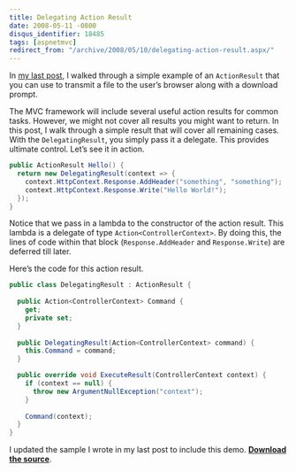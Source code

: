 ```yaml
---
title: Delegating Action Result
date: 2008-05-11 -0800
disqus_identifier: 18485
tags: [aspnetmvc]
redirect_from: "/archive/2008/05/10/delegating-action-result.aspx/"
---
```


In [my last
post](https://haacked.com/archive/2008/05/10/writing-a-custom-file-download-action-result-for-asp.net-mvc.aspx "Download Action Result"),
I walked through a simple example of an `ActionResult` that you can use
to transmit a file to the user’s browser along with a download prompt.

The MVC framework will include several useful action results for common
tasks. However, we might not cover all results you might want to return.
In this post, I walk through a simple result that will cover all
remaining cases. With the `DelegatingResult`, you simply pass it a
delegate. This provides ultimate control. Let’s see it in action.

```csharp
public ActionResult Hello() {
  return new DelegatingResult(context => {
    context.HttpContext.Response.AddHeader("something", "something");
    context.HttpContext.Response.Write("Hello World!");
  });
}
```

Notice that we pass in a lambda to the constructor of the action result.
This lambda is a delegate of type `Action<ControllerContext>`. By doing
this, the lines of code within that block (`Response.AddHeader` and
`Response.Write`) are deferred till later.

Here’s the code for this action result.

```csharp
public class DelegatingResult : ActionResult {
    
  public Action<ControllerContext> Command {
    get;
    private set;
  }
    
  public DelegatingResult(Action<ControllerContext> command) {
    this.Command = command;
  }

  public override void ExecuteResult(ControllerContext context) {
    if (context == null) {
      throw new ArgumentNullException("context");
    }
        
    Command(context);
  }
}
```

I updated the sample I wrote in my last post to include this demo.
[**Download the source**](https://haacked.com/code/CustomActionResultDemo.zip "Custom Action Result Demo").
